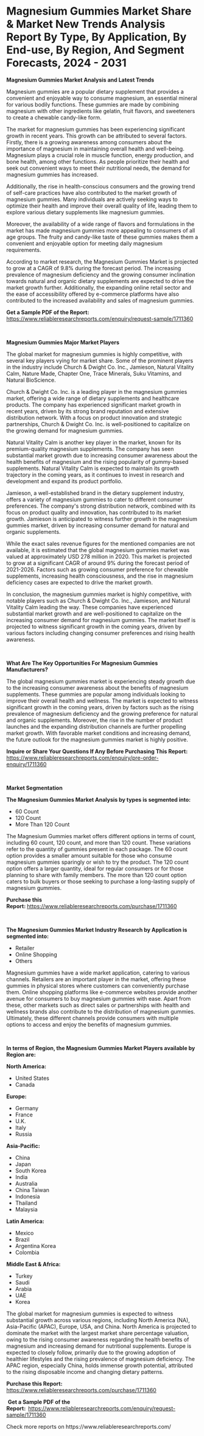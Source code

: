 <p><h1>Magnesium Gummies Market Share & Market New Trends Analysis Report By Type, By Application, By End-use, By Region, And Segment Forecasts, 2024 - 2031</h1></p><p><strong>Magnesium Gummies Market Analysis and Latest Trends</strong></p>
<p><p>Magnesium gummies are a popular dietary supplement that provides a convenient and enjoyable way to consume magnesium, an essential mineral for various bodily functions. These gummies are made by combining magnesium with other ingredients like gelatin, fruit flavors, and sweeteners to create a chewable candy-like form.</p><p>The market for magnesium gummies has been experiencing significant growth in recent years. This growth can be attributed to several factors. Firstly, there is a growing awareness among consumers about the importance of magnesium in maintaining overall health and well-being. Magnesium plays a crucial role in muscle function, energy production, and bone health, among other functions. As people prioritize their health and seek out convenient ways to meet their nutritional needs, the demand for magnesium gummies has increased.</p><p>Additionally, the rise in health-conscious consumers and the growing trend of self-care practices have also contributed to the market growth of magnesium gummies. Many individuals are actively seeking ways to optimize their health and improve their overall quality of life, leading them to explore various dietary supplements like magnesium gummies.</p><p>Moreover, the availability of a wide range of flavors and formulations in the market has made magnesium gummies more appealing to consumers of all age groups. The fruity and candy-like taste of these gummies makes them a convenient and enjoyable option for meeting daily magnesium requirements.</p><p>According to market research, the Magnesium Gummies Market is projected to grow at a CAGR of 9.8% during the forecast period. The increasing prevalence of magnesium deficiency and the growing consumer inclination towards natural and organic dietary supplements are expected to drive the market growth further. Additionally, the expanding online retail sector and the ease of accessibility offered by e-commerce platforms have also contributed to the increased availability and sales of magnesium gummies.</p></p>
<p><strong>Get a Sample PDF of the Report:&nbsp;</strong> <a href="https://www.reliableresearchreports.com/enquiry/request-sample/1711360">https://www.reliableresearchreports.com/enquiry/request-sample/1711360</a></p>
<p>&nbsp;</p>
<p><strong>Magnesium Gummies Major Market Players</strong></p>
<p><p>The global market for magnesium gummies is highly competitive, with several key players vying for market share. Some of the prominent players in the industry include Church & Dwight Co. Inc., Jamieson, Natural Vitality Calm, Nature Made, Chapter One, Trace Minerals, Suku Vitamins, and Natural BioScience.</p><p>Church & Dwight Co. Inc. is a leading player in the magnesium gummies market, offering a wide range of dietary supplements and healthcare products. The company has experienced significant market growth in recent years, driven by its strong brand reputation and extensive distribution network. With a focus on product innovation and strategic partnerships, Church & Dwight Co. Inc. is well-positioned to capitalize on the growing demand for magnesium gummies.</p><p>Natural Vitality Calm is another key player in the market, known for its premium-quality magnesium supplements. The company has seen substantial market growth due to increasing consumer awareness about the health benefits of magnesium and the rising popularity of gummy-based supplements. Natural Vitality Calm is expected to maintain its growth trajectory in the coming years, as it continues to invest in research and development and expand its product portfolio.</p><p>Jamieson, a well-established brand in the dietary supplement industry, offers a variety of magnesium gummies to cater to different consumer preferences. The company's strong distribution network, combined with its focus on product quality and innovation, has contributed to its market growth. Jamieson is anticipated to witness further growth in the magnesium gummies market, driven by increasing consumer demand for natural and organic supplements.</p><p>While the exact sales revenue figures for the mentioned companies are not available, it is estimated that the global magnesium gummies market was valued at approximately USD 278 million in 2020. This market is projected to grow at a significant CAGR of around 9% during the forecast period of 2021-2026. Factors such as growing consumer preference for chewable supplements, increasing health consciousness, and the rise in magnesium deficiency cases are expected to drive the market growth.</p><p>In conclusion, the magnesium gummies market is highly competitive, with notable players such as Church & Dwight Co. Inc., Jamieson, and Natural Vitality Calm leading the way. These companies have experienced substantial market growth and are well-positioned to capitalize on the increasing consumer demand for magnesium gummies. The market itself is projected to witness significant growth in the coming years, driven by various factors including changing consumer preferences and rising health awareness.</p></p>
<p>&nbsp;</p>
<p><strong>What Are The Key Opportunities For Magnesium Gummies Manufacturers?</strong></p>
<p><p>The global magnesium gummies market is experiencing steady growth due to the increasing consumer awareness about the benefits of magnesium supplements. These gummies are popular among individuals looking to improve their overall health and wellness. The market is expected to witness significant growth in the coming years, driven by factors such as the rising prevalence of magnesium deficiency and the growing preference for natural and organic supplements. Moreover, the rise in the number of product launches and the expanding distribution channels are further propelling market growth. With favorable market conditions and increasing demand, the future outlook for the magnesium gummies market is highly positive.</p></p>
<p><strong>Inquire or Share Your Questions If Any Before Purchasing This Report:</strong> <a href="https://www.reliableresearchreports.com/enquiry/pre-order-enquiry/1711360">https://www.reliableresearchreports.com/enquiry/pre-order-enquiry/1711360</a></p>
<p>&nbsp;</p>
<p><strong>Market Segmentation</strong></p>
<p><strong>The Magnesium Gummies Market Analysis by types is segmented into:</strong></p>
<p><ul><li>60 Count</li><li>120 Count</li><li>More Than 120 Count</li></ul></p>
<p><p>The Magnesium Gummies market offers different options in terms of count, including 60 count, 120 count, and more than 120 count. These variations refer to the quantity of gummies present in each package. The 60 count option provides a smaller amount suitable for those who consume magnesium gummies sparingly or wish to try the product. The 120 count option offers a larger quantity, ideal for regular consumers or for those planning to share with family members. The more than 120 count option caters to bulk buyers or those seeking to purchase a long-lasting supply of magnesium gummies.</p></p>
<p><strong>Purchase this Report:&nbsp;</strong><a href="https://www.reliableresearchreports.com/purchase/1711360">https://www.reliableresearchreports.com/purchase/1711360</a></p>
<p>&nbsp;</p>
<p><strong>The Magnesium Gummies Market Industry Research by Application is segmented into:</strong></p>
<p><ul><li>Retailer</li><li>Online Shopping</li><li>Others</li></ul></p>
<p><p>Magnesium gummies have a wide market application, catering to various channels. Retailers are an important player in the market, offering these gummies in physical stores where customers can conveniently purchase them. Online shopping platforms like e-commerce websites provide another avenue for consumers to buy magnesium gummies with ease. Apart from these, other markets such as direct sales or partnerships with health and wellness brands also contribute to the distribution of magnesium gummies. Ultimately, these different channels provide consumers with multiple options to access and enjoy the benefits of magnesium gummies.</p></p>
<p>&nbsp;</p>
<p><strong>In terms of Region, the Magnesium Gummies Market Players available by Region are:</strong></p>
<p>
    <p> <strong> North America: </strong>
        <ul>
            <li>United States</li>
            <li>Canada</li>
        </ul>
        </p> 
    <p> <strong> Europe: </strong>
        <ul>
            <li>Germany</li>
            <li>France</li>
            <li>U.K.</li>
            <li>Italy</li>
            <li>Russia</li>
        </ul>
        </p> 
    <p> <strong> Asia-Pacific: </strong>
        <ul>
            <li>China</li>
            <li>Japan</li>
            <li>South Korea</li>
            <li>India</li>
            <li>Australia</li>
            <li>China Taiwan</li>
            <li>Indonesia</li>
            <li>Thailand</li>
            <li>Malaysia</li>
        </ul>
        </p> 
    <p> <strong> Latin America: </strong>
        <ul>
            <li>Mexico</li>
            <li>Brazil</li>
            <li>Argentina Korea</li>
            <li>Colombia</li>
        </ul>
        </p> 
    <p> <strong> Middle East & Africa: </strong>
        <ul>
            <li>Turkey</li>
            <li>Saudi</li>
            <li>Arabia</li>
            <li>UAE</li>
            <li>Korea</li>
        </ul>
    </p>
    </p>
<p><p>The global market for magnesium gummies is expected to witness substantial growth across various regions, including North America (NA), Asia-Pacific (APAC), Europe, USA, and China. North America is projected to dominate the market with the largest market share percentage valuation, owing to the rising consumer awareness regarding the health benefits of magnesium and increasing demand for nutritional supplements. Europe is expected to closely follow, primarily due to the growing adoption of healthier lifestyles and the rising prevalence of magnesium deficiency. The APAC region, especially China, holds immense growth potential, attributed to the rising disposable income and changing dietary patterns.</p></p>
<p><strong>Purchase this Report: </strong><a href="https://www.reliableresearchreports.com/purchase/1711360">https://www.reliableresearchreports.com/purchase/1711360</a></p>
<p>&nbsp;<strong>Get a Sample PDF of the Report:&nbsp;&nbsp;</strong><a href="https://www.reliableresearchreports.com/enquiry/request-sample/1711360">https://www.reliableresearchreports.com/enquiry/request-sample/1711360</a></p>
<p><strong></strong></p>
<p>Check more reports on https://www.reliableresearchreports.com/</p>